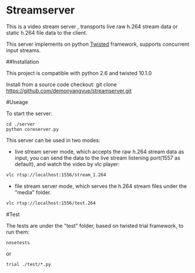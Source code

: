 # Streamserver

This is a video stream server , transports live raw h.264 stream data or static h.264 file data to the client. 

This server implements on python [Twisted](www.twistedmatrix.com) framework, supports concurrent input streams.

##Installation

This project is compatible with python 2.6 and twisted 10.1.0

Install from a source code checkout:
    git clone https://github.com/demonyangyue/streamserver.git
  

#Useage

To start the server:
    
    cd ./server
    python coreserver.py
  
This server can be used in two modes:

* live stream server mode, which accepts the raw h.264 stream data as input, you can send the data to the live stream listening port(1557 as default),
and watch the video by vlc player:

```bash
vlc rtsp://localhost:1556/stream_1.264
```

* file stream server mode, which serves the h.264 stream files under the "media" folder. 

```bash
vlc rtsp://localhost:1556/test.264
```

#Test

The tests are under the "test" folder, based on twisted trial framework, to run them:
    
    nosetests
or

    trial ./test/*.py
